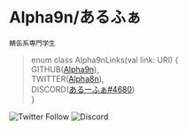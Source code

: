 # Alpha9n/あるふぁ

`鯖缶系専門学生`


> enum class Alpha9nLinks(val link: URI) {  
>     GITHUB([Alpha9n](https://github.com/Alpha9n)),  
>     TWITTER([Alpha8n](https://twitter.com/Alpha8n)),  
>     DISCORD([あるーふぁ#4680](https://discord.gg/user/あるーふぁ#4680))  
> }  

![Twitter Follow](https://img.shields.io/twitter/follow/Alpha8n?style=for-the-badge)
![Discord](https://img.shields.io/badge/Discord-%E3%81%82%E3%82%8B%E3%81%B5%E3%81%81%234044-blue?style=for-the-badge&logo=discord)
<!--
**Alpha9n/Alpha9n** is a ✨ _special_ ✨ repository because its `README.md` (this file) appears on your GitHub profile.

Here are some ideas to get you started:

- 🔭 I’m currently working on ...
- 🌱 I’m currently learning ...
- 👯 I’m looking to collaborate on ...
- 🤔 I’m looking for help with ...
- 💬 Ask me about ...
- 📫 How to reach me: ...
- 😄 Pronouns: ...
- ⚡ Fun fact: ...
-->
